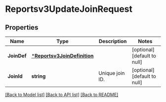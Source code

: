 # Reportsv3UpdateJoinRequest

## Properties
Name | Type | Description | Notes
------------ | ------------- | ------------- | -------------
**JoinDef** | [***Reportsv3JoinDefinition**](reportsv3JoinDefinition.md) |  | [optional] [default to null]
**JoinId** | **string** | Unique join ID. | [optional] [default to null]

[[Back to Model list]](../README.md#documentation-for-models) [[Back to API list]](../README.md#documentation-for-api-endpoints) [[Back to README]](../README.md)


